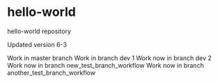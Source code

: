 # hello-world
hello-world repository

Updated version 6-3


Work in master branch
Work in branch dev 1
Work now in branch dev 2
Work now in branch new_test_branch_workflow
Work now in branch another_test_branch_workflow